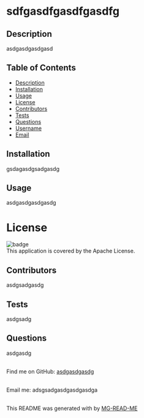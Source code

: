 
<h1 align="center font-size=20px font-weight=bold">sdfgasdfgasdfgasdfg</h1>

## Description
asdgasdgasdgasd

## Table of Contents
- [Description](#description)
- [Installation](#installation)
- [Usage](#usage)
- [License](#license)
- [Contributors](#contributors)
- [Tests](#tests)
- [Questions](#questions)
- [Username](#username)
- [Email](#email)

## Installation 
gsdagasdgsadgasdg

## Usage
asdgasdgasdgasdg

# License
![badge](https://img.shields.io/badge/license-Apache-brightgreen)
<br />
This application is covered by the Apache License. 

## Contributors
 asdgsadgasdg

## Tests
asdgsadg

## Questions
 asdgasdg<br />
<br />

Find me on GitHub: [asdgasdgasdg](https://github.com/asdgasdgasdg)<br />
<br />

Email me: adsgsadgasdgasdgasdga<br /><br />

This README was generated with by [MG-READ-ME](https://github.com/mgmckinn/MG-READ-ME)